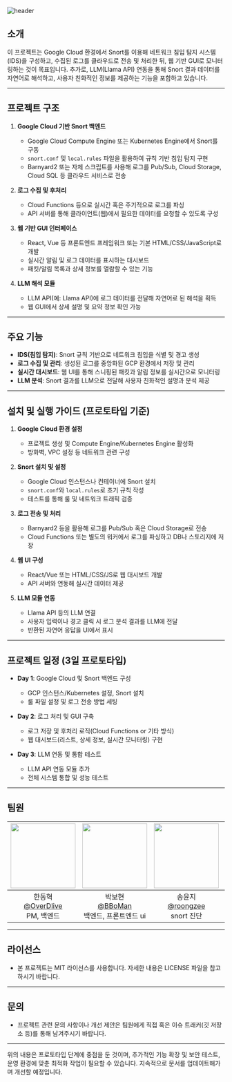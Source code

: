![header](https://capsule-render.vercel.app/api?type=waving&color=gradient&customColorList=10&height=200&text=Snort%20Automatic%20diagnosis&fontSize=40&animation=twinkling&fontAlign=68&fontAlignY=36)
## 소개

이 프로젝트는 Google Cloud 환경에서 Snort를 이용해 네트워크 침입 탐지 시스템(IDS)을 구성하고, 수집된 로그를 클라우드로 전송 및 처리한 뒤, 웹 기반 GUI로 모니터링하는 것이 목표입니다. 추가로, LLM(Llama API) 연동을 통해 Snort 결과 데이터를 자연어로 해석하고, 사용자 친화적인 정보를 제공하는 기능을 포함하고 있습니다.

---

## 프로젝트 구조

1. **Google Cloud 기반 Snort 백엔드**
   - Google Cloud Compute Engine 또는 Kubernetes Engine에서 Snort를 구동
   - `snort.conf` 및 `local.rules` 파일을 활용하여 규칙 기반 침입 탐지 구현
   - Barnyard2 또는 자체 스크립트를 사용해 로그를 Pub/Sub, Cloud Storage, Cloud SQL 등 클라우드 서비스로 전송

2. **로그 수집 및 후처리**
   - Cloud Functions 등으로 실시간 혹은 주기적으로 로그를 파싱
   - API 서버를 통해 클라이언트(웹)에서 필요한 데이터를 요청할 수 있도록 구성

3. **웹 기반 GUI 인터페이스**
   - React, Vue 등 프론트엔드 프레임워크 또는 기본 HTML/CSS/JavaScript로 개발
   - 실시간 알림 및 로그 데이터를 표시하는 대시보드
   - 패킷/알림 목록과 상세 정보를 열람할 수 있는 기능

4. **LLM 해석 모듈**
   - LLM API(예: Llama API)에 로그 데이터를 전달해 자연어로 된 해석을 획득
   - 웹 GUI에서 상세 설명 및 요약 정보 확인 가능

---

## 주요 기능

- **IDS(침입 탐지)**: Snort 규칙 기반으로 네트워크 침입을 식별 및 경고 생성
- **로그 수집 및 관리**: 생성된 로그를 중앙화된 GCP 환경에서 저장 및 관리
- **실시간 대시보드**: 웹 UI를 통해 스니핑된 패킷과 알림 정보를 실시간으로 모니터링
- **LLM 분석**: Snort 결과를 LLM으로 전달해 사용자 친화적인 설명과 분석 제공

---

## 설치 및 실행 가이드 (프로토타입 기준)

1. **Google Cloud 환경 설정**
   - 프로젝트 생성 및 Compute Engine/Kubernetes Engine 활성화
   - 방화벽, VPC 설정 등 네트워크 관련 구성

2. **Snort 설치 및 설정**
   - Google Cloud 인스턴스나 컨테이너에 Snort 설치
   - `snort.conf`와 `local.rules`로 초기 규칙 작성
   - 테스트를 통해 룰 및 네트워크 트래픽 검증

3. **로그 전송 및 처리**
   - Barnyard2 등을 활용해 로그를 Pub/Sub 혹은 Cloud Storage로 전송
   - Cloud Functions 또는 별도의 워커에서 로그를 파싱하고 DB나 스토리지에 저장

4. **웹 UI 구성**
   - React/Vue 또는 HTML/CSS/JS로 웹 대시보드 개발
   - API 서버와 연동해 실시간 데이터 제공

5. **LLM 모듈 연동**
   - Llama API 등의 LLM 연결
   - 사용자 입력이나 경고 클릭 시 로그 분석 결과를 LLM에 전달
   - 반환된 자연어 응답을 UI에서 표시

---

## 프로젝트 일정 (3일 프로토타입)

- **Day 1**: Google Cloud 및 Snort 백엔드 구성
  - GCP 인스턴스/Kubernetes 설정, Snort 설치
  - 룰 파일 설정 및 로그 전송 방법 세팅

- **Day 2**: 로그 처리 및 GUI 구축
  - 로그 저장 및 후처리 로직(Cloud Functions or 기타 방식)
  - 웹 대시보드(리스트, 상세 정보, 실시간 모니터링) 구현

- **Day 3**: LLM 연동 및 통합 테스트
  - LLM API 연동 모듈 추가
  - 전체 시스템 통합 및 성능 테스트

---

## 팀원

|<img src="https://avatars.githubusercontent.com/u/66999301?s=400&v=4" width="150" height="150"/>|<img src="https://avatars.githubusercontent.com/u/74577816?v=4" width="150" height="150"/>|<img src="https://avatars.githubusercontent.com/u/108620416?v=4" width="150" height="150"/>|<img src="https://avatars.githubusercontent.com/u/191064967?v=4" width="150" height="150"/>
|:-:|:-:|:-:|:-:|
|한동혁<br/>[@OverDlive](https://github.com/OverDlive)<br/>PM, 백엔드|박보현<br/>[@BBoMan](https://github.com/BBoMan)<br/>백엔드, 프론트엔드 ui|송윤지<br/>[@roongzee](https://github.com/roongzee)<br/>snort 진단|유가영<br/>[@yoo8543](https://github.com/yoo8543)<br/>Llama api 관리|
---

## 라이선스

- 본 프로젝트는 MIT 라이선스를 사용합니다. 자세한 내용은 LICENSE 파일을 참고하시기 바랍니다.

---

## 문의

- 프로젝트 관련 문의 사항이나 개선 제안은 팀원에게 직접 혹은 이슈 트래커(깃 저장소 등)를 통해 남겨주시기 바랍니다.

---

위의 내용은 프로토타입 단계에 중점을 둔 것이며, 추가적인 기능 확장 및 보안 테스트, 운영 환경에 맞춘 최적화 작업이 필요할 수 있습니다. 지속적으로 문서를 업데이트해가며 개선할 예정입니다.

